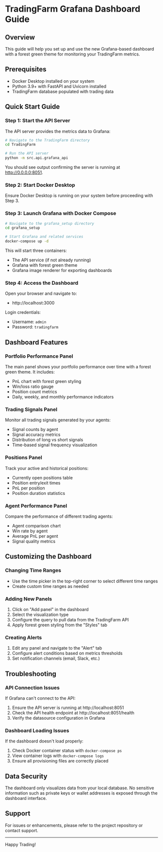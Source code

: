 # TradingFarm Grafana Dashboard Guide

## Overview

This guide will help you set up and use the new Grafana-based dashboard with a forest green theme for monitoring your TradingFarm metrics.

## Prerequisites

- Docker Desktop installed on your system
- Python 3.9+ with FastAPI and Uvicorn installed
- TradingFarm database populated with trading data

## Quick Start Guide

### Step 1: Start the API Server

The API server provides the metrics data to Grafana:

```bash
# Navigate to the TradingFarm directory
cd TradingFarm

# Run the API server
python -m src.api.grafana_api
```

You should see output confirming the server is running at http://0.0.0.0:8051.

### Step 2: Start Docker Desktop

Ensure Docker Desktop is running on your system before proceeding with Step 3.

### Step 3: Launch Grafana with Docker Compose

```bash
# Navigate to the grafana_setup directory
cd grafana_setup

# Start Grafana and related services
docker-compose up -d
```

This will start three containers:
- The API service (if not already running)
- Grafana with forest green theme
- Grafana image renderer for exporting dashboards

### Step 4: Access the Dashboard

Open your browser and navigate to:
- http://localhost:3000

Login credentials:
- Username: `admin`
- Password: `tradingfarm`

## Dashboard Features

### Portfolio Performance Panel

The main panel shows your portfolio performance over time with a forest green theme. It includes:

- PnL chart with forest green styling
- Win/loss ratio gauge
- Position count metrics
- Daily, weekly, and monthly performance indicators

### Trading Signals Panel

Monitor all trading signals generated by your agents:

- Signal counts by agent
- Signal accuracy metrics
- Distribution of long vs short signals
- Time-based signal frequency visualization

### Positions Panel

Track your active and historical positions:

- Currently open positions table
- Position entry/exit times
- PnL per position
- Position duration statistics

### Agent Performance Panel

Compare the performance of different trading agents:

- Agent comparison chart
- Win rate by agent
- Average PnL per agent
- Signal quality metrics

## Customizing the Dashboard

### Changing Time Ranges

- Use the time picker in the top-right corner to select different time ranges
- Create custom time ranges as needed

### Adding New Panels

1. Click on "Add panel" in the dashboard
2. Select the visualization type
3. Configure the query to pull data from the TradingFarm API
4. Apply forest green styling from the "Styles" tab

### Creating Alerts

1. Edit any panel and navigate to the "Alert" tab
2. Configure alert conditions based on metrics thresholds
3. Set notification channels (email, Slack, etc.)

## Troubleshooting

### API Connection Issues

If Grafana can't connect to the API:

1. Ensure the API server is running at http://localhost:8051
2. Check the API health endpoint at http://localhost:8051/health
3. Verify the datasource configuration in Grafana

### Dashboard Loading Issues

If the dashboard doesn't load properly:

1. Check Docker container status with `docker-compose ps`
2. View container logs with `docker-compose logs`
3. Ensure all provisioning files are correctly placed

## Data Security

The dashboard only visualizes data from your local database. No sensitive information such as private keys or wallet addresses is exposed through the dashboard interface.

## Support

For issues or enhancements, please refer to the project repository or contact support.

---

Happy Trading!
